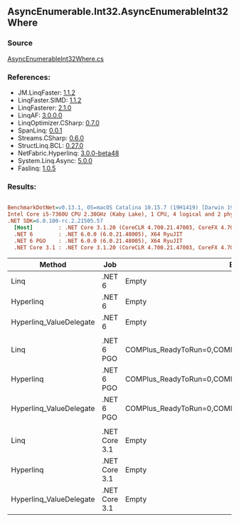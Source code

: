 ﻿## AsyncEnumerable.Int32.AsyncEnumerableInt32Where

### Source
[AsyncEnumerableInt32Where.cs](../LinqBenchmarks/AsyncEnumerable/Int32/AsyncEnumerableInt32Where.cs)

### References:
- JM.LinqFaster: [1.1.2](https://www.nuget.org/packages/JM.LinqFaster/1.1.2)
- LinqFaster.SIMD: [1.1.2](https://www.nuget.org/packages/LinqFaster.SIMD/1.0.3)
- LinqFasterer: [2.1.0](https://www.nuget.org/packages/LinqFasterer/2.1.0)
- LinqAF: [3.0.0.0](https://www.nuget.org/packages/LinqAF/3.0.0.0)
- LinqOptimizer.CSharp: [0.7.0](https://www.nuget.org/packages/LinqOptimizer.CSharp/0.7.0)
- SpanLinq: [0.0.1](https://www.nuget.org/packages/SpanLinq/0.0.1)
- Streams.CSharp: [0.6.0](https://www.nuget.org/packages/Streams.CSharp/0.6.0)
- StructLinq.BCL: [0.27.0](https://www.nuget.org/packages/StructLinq/0.27.0)
- NetFabric.Hyperlinq: [3.0.0-beta48](https://www.nuget.org/packages/NetFabric.Hyperlinq/3.0.0-beta48)
- System.Linq.Async: [5.0.0](https://www.nuget.org/packages/System.Linq.Async/5.0.0)
- Faslinq: [1.0.5](https://www.nuget.org/packages/Faslinq/1.0.5)

### Results:
``` ini

BenchmarkDotNet=v0.13.1, OS=macOS Catalina 10.15.7 (19H1419) [Darwin 19.6.0]
Intel Core i5-7360U CPU 2.30GHz (Kaby Lake), 1 CPU, 4 logical and 2 physical cores
.NET SDK=6.0.100-rc.2.21505.57
  [Host]        : .NET Core 3.1.20 (CoreCLR 4.700.21.47003, CoreFX 4.700.21.47101), X64 RyuJIT
  .NET 6        : .NET 6.0.0 (6.0.21.48005), X64 RyuJIT
  .NET 6 PGO    : .NET 6.0.0 (6.0.21.48005), X64 RyuJIT
  .NET Core 3.1 : .NET Core 3.1.20 (CoreCLR 4.700.21.47003, CoreFX 4.700.21.47101), X64 RyuJIT


```
|                  Method |           Job |                                                   EnvironmentVariables |       Runtime | Count |     Mean |   Error |  StdDev |        Ratio | RatioSD | Allocated |
|------------------------ |-------------- |----------------------------------------------------------------------- |-------------- |------ |---------:|--------:|--------:|-------------:|--------:|----------:|
|                    Linq |        .NET 6 |                                                                  Empty |      .NET 6.0 |   100 | 169.9 ms | 3.39 ms | 9.27 ms |     baseline |         |     51 KB |
|               Hyperlinq |        .NET 6 |                                                                  Empty |      .NET 6.0 |   100 | 172.0 ms | 2.34 ms | 2.19 ms | 1.08x slower |   0.18x |     37 KB |
| Hyperlinq_ValueDelegate |        .NET 6 |                                                                  Empty |      .NET 6.0 |   100 | 172.7 ms | 1.51 ms | 1.41 ms | 1.08x slower |   0.17x |     38 KB |
|                         |               |                                                                        |               |       |          |         |         |              |         |           |
|                    Linq |    .NET 6 PGO | COMPlus_ReadyToRun=0,COMPlus_TC_QuickJitForLoops=1,COMPlus_TieredPGO=1 |      .NET 6.0 |   100 | 171.8 ms | 2.96 ms | 2.77 ms |     baseline |         |     51 KB |
|               Hyperlinq |    .NET 6 PGO | COMPlus_ReadyToRun=0,COMPlus_TC_QuickJitForLoops=1,COMPlus_TieredPGO=1 |      .NET 6.0 |   100 | 171.1 ms | 1.90 ms | 1.78 ms | 1.00x faster |   0.02x |     39 KB |
| Hyperlinq_ValueDelegate |    .NET 6 PGO | COMPlus_ReadyToRun=0,COMPlus_TC_QuickJitForLoops=1,COMPlus_TieredPGO=1 |      .NET 6.0 |   100 | 171.3 ms | 2.09 ms | 1.95 ms | 1.00x faster |   0.02x |     37 KB |
|                         |               |                                                                        |               |       |          |         |         |              |         |           |
|                    Linq | .NET Core 3.1 |                                                                  Empty | .NET Core 3.1 |   100 | 174.0 ms | 3.04 ms | 2.84 ms |     baseline |         |     51 KB |
|               Hyperlinq | .NET Core 3.1 |                                                                  Empty | .NET Core 3.1 |   100 | 173.3 ms | 3.19 ms | 2.98 ms | 1.00x faster |   0.03x |     37 KB |
| Hyperlinq_ValueDelegate | .NET Core 3.1 |                                                                  Empty | .NET Core 3.1 |   100 | 173.9 ms | 2.79 ms | 2.61 ms | 1.00x faster |   0.02x |     37 KB |
